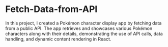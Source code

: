 # Fetch-Data-from-API
 In this project, I created a Pokémon character display app by fetching data from a public API. The app retrieves and showcases various Pokémon characters along with their details, demonstrating the use of API calls, data handling, and dynamic content rendering in React.

